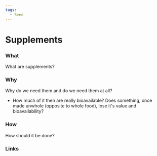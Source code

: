 ```yaml
---
tags:
  - Seed
---
```


# Supplements

### What

What are supplements?

### Why

Why do we need them and do we need them at all?

- How much of it then are really bioavailable? Does something, once made unwhole (opposite to whole food), lose it's value and bioavailability?

### How

How should it be done?

### Links
